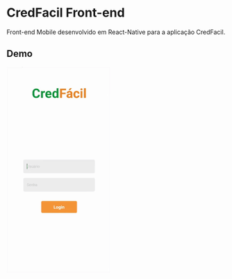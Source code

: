 # CredFacil Front-end

Front-end Mobile desenvolvido em React-Native para a aplicação CredFacil.

## Demo

![](sample.gif)
